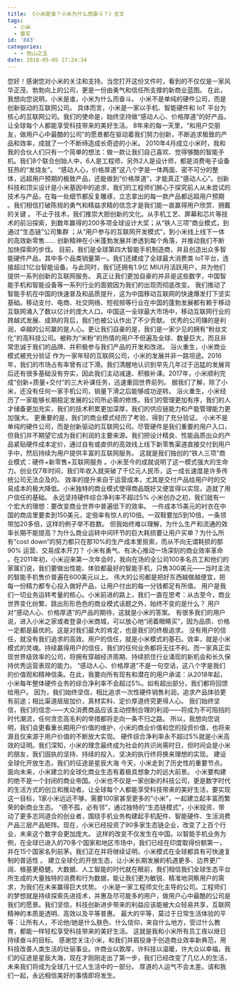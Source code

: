 ```yaml
---
title: 《小米是谁？小米为什么而奋斗？》全文
tags:
  - 小米
  - 雷军
id: '883'
categories:
  - - 他山之玉
date: 2018-05-05 17:24:34
---
```


您好！感谢您对小米的关注和支持。当您打开这份文件时，看到的不仅仅是一家风华正茂、勃勃向上的公司，更是一份由勇气和信任所支撑的新商业蓝图。 在此，我想向您说明，小米是谁，小米为什么而奋斗。 小米不是单纯的硬件公司，而是创新驱动的互联网公司。 具体而言，小米是一家以手机、智能硬件和 IoT 平台为核心的互联网公司。我们的使命是，始终坚持做“感动人心、价格厚道”的好产品，让全球每个人都能享受科技带来的美好生活。 8年来的每一天里，“和用户交朋友，做用户心中最酷的公司”的愿景都在驱动着我们努力创新，不断追求极致的产品和效率，成就了一个不断缔造成长奇迹的小米。 2010年4月成立小米时，我和我的合伙人们只有一个简单的想法：做一款让我们自己喜欢、觉得够酷的智能手机。我们8个联合创始人中，6人是工程师，另外2人是设计师，都是消费电子设备狂热的“发烧友”。 “感动人心，价格厚道”这八个字是一体两面、密不可分的整体，远超用户预期的极致产品，还能做到“价格厚道”，才能真正“感动人心”。创新科技和顶尖设计是小米基因中的追求，我们的工程师们醉心于探究前人从未尝试的技术与产品，在每一处细节都反复雕琢，立志拿出的每一款产品都远超用户预期 。我们相信打破陈规的勇气和精益求精的信念才是我们能一直赢得用户欣赏、拥戴的关键 。 不止于技术，我们推崇大胆创新的文化。从手机工艺、屏幕和芯片等技术的前沿探索，到数年赢得的200多项全球设计大奖；从“铁人三项”商业模式，到通过“生态链”公司集群 ；从“用户参与的互联网开发模式”，到小米线上线下一体的高效新零售…… 创新精神在小米蓬勃发展并渗透到每个角落，并推动我们不断加快探索的步伐。 目前，我们是全球第四大智能手机制造商，并且创造出众多智能硬件产品，其中多个品类销量第一。我们还建成了全球最大消费类 IoT平台，连接超过1亿台智能设备。与此同时，我们还拥有1.9亿 MIUI月活跃用户，并为他们提供一系列创新的互联网服务。 真正让我们更加自豪的并非是这些数字，中国智能手机和智能设备等一系列行业的面貌因为我们的出现而彻底改变。 我们推动了智能手机在中国的快速普及和品质提升，这为中国移动互联网的快速爆发打下坚实基础。移动支付、电商、社交网络、短视频等行业在中国的蓬勃发展都有赖于移动互联网涌入了数以亿计的庞大人口。中国这一全球最大市场中，移动互联网行业的跨越式发展、成熟的背后，我们也被公认作出了不少贡献。 优秀的公司赚的是利润，卓越的公司赢的是人心。更让我们自豪的是，我们是一家少见的拥有“粉丝文化”的高科技公司。被称为“米粉”的热情的用户不但遍及全球、数量巨大，而且非常忠诚于我们的品牌、并积极参与我们产品的开发和改进。 浴火重生，小米商业模式被充分验证 作为一家年轻的互联网公司，小米的发展并非一路坦途。2016年，我们的市场占有率曾有过下滑。我们清醒地认识到早先几年过于迅猛的发展背后还有很多基础没有夯实，因此我们主动减速、积极补课。2017年，小米顺利完成“创新+质量+交付”的三大补课任务，迅速重回世界前列。 据我们了解，除了小米，还没有任何一家手机公司，销量下滑之后能够成功逆转。 浴火重生，小米经历了一家能够长期稳定发展的公司所必需的修炼。我们的管理更加有序，我们的人才储备更加充实，我们的技术积累更加深厚，我们的供应链能力和产能管理能力更加强大。 更重要的是，我们的商业模式经历了考验，得到了充分验证。 小米不是单纯的硬件公司，而是创新驱动的互联网公司。尽管硬件是我们重要的用户入口，但我们并不期望它成为我们利润的主要来源。我们把设计精良、性能品质出众的产品紧贴硬件成本定价，通过自有或直供的高效线上线下新零售渠道直接交付到用户手中，然后持续为用户提供丰富的互联网服务。 这就是我们独创的“铁人三项”商业模式：硬件+新零售+互联网服务 。小米至今的成就说明了这一模式强大的生命力。创业仅7年时间，我们年收入就突破了千亿元人民币，这一成长速度是许多传统公司无法企及的。 效率的提升来自于运营成本，尤其是交付产品给用户时的交易成本的极大降低。小米独特的商业模式使得商品既好又便宜得以实现，造就了用户信任的基础。 永远坚持硬件综合净利率不超过5% 小米创办之初，我们就有一个宏大的理想：要改变商业世界中普遍低下的效率。 一件成本15美元的衬衣在中国的商店里要卖到150美元，定倍率有惊人的10倍。一双鞋要加5到10倍，一条领带加20多倍，这样的例子举不胜数。 但我始终难以理解，为什么生产和流通的效率长期不能提高？为什么商业运转中间环节的巨大耗损要让用户买单？为什么所有“cost down”的努力都只在那10%的生产成本里抠索，而从不向无谓耗损的那90% 运营、交易成本开刀？ 小米有勇气、有决心推动一场深刻的商业效率革命 。在2011年初，小米迎来第一次年会时，我向在场的全公司100多名员工和他们的家属们说，我们要做出性能、体验都最好的智能手机，只售300美元——当时主流的智能手机售价普遍在600美元以上。 伟大的公司都是把好东西越做越便宜，把每一份精力都专心投入做好产品，让用户付出的每一分钱都足有所值。 用户是我们一切业务运转考量的核心。小米前进的路上，我们一直在思考：从古至今，商业世界变化纷繁，跳出形形色色的商业模式话题之外，始终不变的是什么？ 用户对“感动人心、价格厚道”的产品的期待，这就是小米的答案。 有很多我们的用户说，进入小米之家或者登录小米商城，可以放心地“闭着眼睛买”，因为品质、价格一定都是最优的。这是对我们最大的肯定，也是我们的终极追求。 没有用户的信任，就没有我们追求的高效。用户的信任，就是小米模式的基石。效率，就是小米模式的灵魂。持续赢得用户的信任，我们的任何业务都将无往不利。而一家真正实现世界级效率的公司，将拥有穿越经济周期、持续抓住行业涌现的新机会和长久保持优秀运营表现的能力。 “感动人心、价格厚道”不是一句空话，这八个字是我们的价值观和精神信条。在此，我要向所有现有和潜在的用户承诺：从2018年起，小米每年整体硬件业务的综合净利率不会超过5%。如有超出部分，我们都将回馈给用户。 因为，我们始终坚信，相比追求一次性硬件销售利润，追求产品体验更有前途；相比渠道层层加价，真材实料、定价厚道终究更得人心。 我们始终坚信，我们的信念——大众消费商品应该主动控制合理的利润——将成为不可阻挡的时代潮流，任何贪恋高毛利的举措都将走向一条不归之路。 所以，我想向您说明，我们会更看重长期用户价值的维护，小米的商业价值和您的投资价值，也将来源且仅来源于用户价值的不断放大实现。 硬件综合净利率永不超过5%就是小米高效的证明。我们深知，小米的理念最终成为社会的共识尚需时日，但时间会是小米的朋友，我们固执的坚持、持续的投入、坚决的执行终将换来理想的实现。 建设全球化开放生态，我们的征途是星辰大海 今天，小米走到了历史性的重要节点。面向未来，小米建立的全球化商业生态有着极具想象力的远大前景。 小米要构建的绝不是一个封闭的商业帝国。小米也不仅是一家创新的科技公司，更是数字时代的生活方式的创立和推动者。让全球每个人都能享受科技带来的美好生活，要实现这一目标，1家小米远远不够，需要100家甚至更多的“小米”，一起建立起丰富而繁荣的新商业生态。 “德不孤，必有邻”，通过独特的“生态链模式”，小米投资、带动了更多志同道合的创业者，围绕手机业务构建起手机配件、智能硬件、生活消费产品三层产品矩阵。现在，小米已经投资了90多家生态链企业，改变了上百个行业，未来这个数字会更加庞大。 这样的改变不仅发生在中国。以智能手机业务为例，在全球已进入的70多个国家和地区市场中，我们已经在印度取得份额第一，并在15个国家名列前茅。我们正在并将继续证明，小米模式在全球都具有可快速复制的普适性 。 建立全球化的开放生态，让小米长期发展的机遇更多、边界更广阔、根基更稳健。大数据、人工智能的时代就在眼前，我们相信我们全球生态平台所生成的大量独特的消费和行为数据，能让我们更为敏锐、精准地洞察用户的需求，为我们在未来赢得巨大优势。 小米是一家工程师文化主导的公司。工程师们的梦想就是持续探索先进技术，并惠及尽可能多的用户，做用户心中最酷的公司是我们的愿景。我们坚信，科技创新进步带来的利益应该能被大众轻易共享，互联网精神的本质是透明、高效以及平等普惠。 最大的平等，莫过于日常生活体验的平等：让所有人，不论他/她是什么肤色、什么信仰，来自什么地方，受过什么教育，都能一样轻松享受科技带来的美好生活。 这就是我和小米所有员工夜以继日持续奋斗的目标。 感谢您关注小米，和我们并肩投身于创造商业效率新典范，用科技改善人类生活的壮丽事业。许商业以敦厚，许科技以温暖，许大众以幸福，我们的征途是星辰大海，现在才刚刚走出了第一步，我们已经改变了几亿人的生活，未来我们将成为全球几十亿人生活中的一部分。 厚道的人运气不会太差。请和我们一起，永远相信美好的事情即将发生。